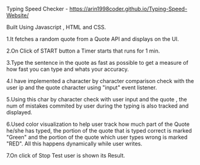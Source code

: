 

Typing Speed Checker - https://arin1998coder.github.io/Typing-Speed-Website/

Built Using Javascript , HTML and CSS.

1.It fetches a random quote from a Quote API and displays on the UI.

2.On Click of START button a Timer starts that runs for 1 min.

3.Type the sentence in the quote as fast as possible to get a measure of how fast you can type and whats your accuracy.

4.I have implemented a character by character comparison check with the user ip and the quote character using "input" event listener.

5.Using this char by character check with user input and the quote , the num of mistakes commited by user during the typing is also tracked and displayed.

6.Used color visualization to help user track how much part of the Quote he/she has typed, the portion of the quote that is typed correct is marked "Green" and the portion of the quote which user types wrong is marked "RED". All this happens dynamically while user writes.

7.On click of Stop Test user is shown its Result.
